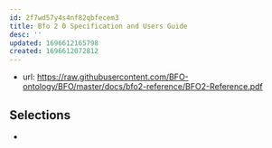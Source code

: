 ```yaml
---
id: 2f7wd57y4s4nf82qbfecem3
title: Bfo 2 0 Specification and Users Guide
desc: ''
updated: 1696612165798
created: 1696612072812
---
```


- url: https://raw.githubusercontent.com/BFO-ontology/BFO/master/docs/bfo2-reference/BFO2-Reference.pdf


## Selections

- 